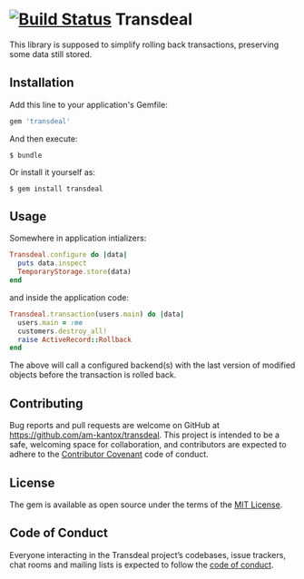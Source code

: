 # [![Build Status](https://travis-ci.org/am-kantox/transdeal.svg?branch=master)](https://travis-ci.org/am-kantox/transdeal) Transdeal

This library is supposed to simplify rolling back transactions,
preserving some data still stored.

## Installation

Add this line to your application's Gemfile:

```ruby
gem 'transdeal'
```

And then execute:

    $ bundle

Or install it yourself as:

    $ gem install transdeal

## Usage

Somewhere in application intializers:

```ruby
Transdeal.configure do |data|
  puts data.inspect
  TemporaryStorage.store(data)
end
```

and inside the application code:

```ruby
Transdeal.transaction(users.main) do |data|
  users.main = :me
  customers.destroy_all!
  raise ActiveRecord::Rollback
end
```

The above will call a configured backend(s) with the last version of modified
objects before the transaction is rolled back.

## Contributing

Bug reports and pull requests are welcome on GitHub at https://github.com/am-kantox/transdeal. This project is intended to be a safe, welcoming space for collaboration, and contributors are expected to adhere to the [Contributor Covenant](http://contributor-covenant.org) code of conduct.

## License

The gem is available as open source under the terms of the [MIT License](https://opensource.org/licenses/MIT).

## Code of Conduct

Everyone interacting in the Transdeal project’s codebases, issue trackers, chat rooms and mailing lists is expected to follow the [code of conduct](https://github.com/am-kantox/transdeal/blob/master/CODE_OF_CONDUCT.md).
